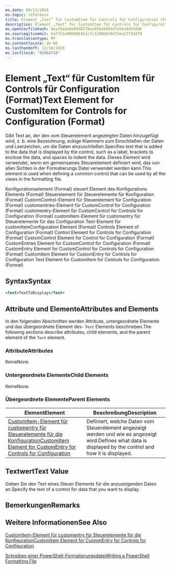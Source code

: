 ```yaml
---
ms.date: 09/13/2016
ms.topic: reference
title: Element „Text“ für CustomItem für Controls für Configuration (Format)
description: Element „Text“ für CustomItem für Controls für Configuration (Format)
ms.openlocfilehash: 9ea70ade8e86d8278ee95bd4d93dfa5ba9d8160b
ms.sourcegitcommit: ba7315a496986451cfc1296b659d73ea2373d3f0
ms.translationtype: MT
ms.contentlocale: de-DE
ms.lasthandoff: 12/10/2020
ms.locfileid: "92664710"
---
```

# <a name="text-element-for-customitem-for-controls-for-configuration-format"></a><span data-ttu-id="b61c3-103">Element „Text“ für CustomItem für Controls für Configuration (Format)</span><span class="sxs-lookup"><span data-stu-id="b61c3-103">Text Element for CustomItem for Controls for Configuration (Format)</span></span>

<span data-ttu-id="b61c3-104">Gibt Text an, der den vom Steuerelement angezeigten Daten hinzugefügt wird, z. b. eine Bezeichnung, eckige Klammern zum Einschließen der Daten und Leerzeichen, um die Daten einzuschließen.</span><span class="sxs-lookup"><span data-stu-id="b61c3-104">Specifies text that is added to the data that is displayed by the control, such as a label, brackets to enclose the data, and spaces to indent the data.</span></span> <span data-ttu-id="b61c3-105">Dieses Element wird verwendet, wenn ein gemeinsames Steuerelement definiert wird, das von allen Sichten in der Formatierungs Datei verwendet werden kann.</span><span class="sxs-lookup"><span data-stu-id="b61c3-105">This element is used when defining a common control that can be used by all the views in the formatting file.</span></span>

<span data-ttu-id="b61c3-106">Konfigurationselement (Format) steuert Element des Konfigurations Elements (Format) Steuerelement für Steuerelemente für Konfiguration (Format) CustomControl-Element für Steuerelement für Configuration (Format) customentries-Element für CustomControl for Configuration (Format) customentry-Element für CustomControl for Controls for Configuration (Format) customItem-Element für customentry für Steuerelemente für das Configuration Text-Element für customItem</span><span class="sxs-lookup"><span data-stu-id="b61c3-106">Configuration Element (Format) Controls Element of Configuration (Format) Control Element for Controls for Configuration (Format) CustomControl Element for Control for Configuration (Format) CustomEntries Element for CustomControl for Configuration (Format) CustomEntry Element for CustomControl for Controls for Configuration (Format) CustomItem Element for CustomEntry for Controls for Configuration Text Element for CustomItem for Controls for Configuration (Format)</span></span>

## <a name="syntax"></a><span data-ttu-id="b61c3-107">Syntax</span><span class="sxs-lookup"><span data-stu-id="b61c3-107">Syntax</span></span>

```xml
<Text>TextToDisplay</Text>
```

## <a name="attributes-and-elements"></a><span data-ttu-id="b61c3-108">Attribute und Elemente</span><span class="sxs-lookup"><span data-stu-id="b61c3-108">Attributes and Elements</span></span>

<span data-ttu-id="b61c3-109">In den folgenden Abschnitten werden Attribute, untergeordnete Elemente und das übergeordnete Element des- `Text` Elements beschrieben.</span><span class="sxs-lookup"><span data-stu-id="b61c3-109">The following sections describe attributes, child elements, and the parent element of the `Text` element.</span></span>

### <a name="attributes"></a><span data-ttu-id="b61c3-110">Attribute</span><span class="sxs-lookup"><span data-stu-id="b61c3-110">Attributes</span></span>

<span data-ttu-id="b61c3-111">Keine</span><span class="sxs-lookup"><span data-stu-id="b61c3-111">None.</span></span>

### <a name="child-elements"></a><span data-ttu-id="b61c3-112">Untergeordnete Elemente</span><span class="sxs-lookup"><span data-stu-id="b61c3-112">Child Elements</span></span>

<span data-ttu-id="b61c3-113">Keine</span><span class="sxs-lookup"><span data-stu-id="b61c3-113">None.</span></span>

### <a name="parent-elements"></a><span data-ttu-id="b61c3-114">Übergeordnete Elemente</span><span class="sxs-lookup"><span data-stu-id="b61c3-114">Parent Elements</span></span>

|<span data-ttu-id="b61c3-115">Element</span><span class="sxs-lookup"><span data-stu-id="b61c3-115">Element</span></span>|<span data-ttu-id="b61c3-116">Beschreibung</span><span class="sxs-lookup"><span data-stu-id="b61c3-116">Description</span></span>|
|-------------|-----------------|
|[<span data-ttu-id="b61c3-117">CustomItem-Element für customentry für Steuerelemente für die Konfiguration</span><span class="sxs-lookup"><span data-stu-id="b61c3-117">CustomItem Element for CustomEntry for Controls for Configuration</span></span>](./customitem-element-for-customentry-for-controls-for-configuration-format.md)|<span data-ttu-id="b61c3-118">Definiert, welche Daten vom Steuerelement angezeigt werden und wie es angezeigt wird.</span><span class="sxs-lookup"><span data-stu-id="b61c3-118">Defines what data is displayed by the control and how it is displayed.</span></span>|

## <a name="text-value"></a><span data-ttu-id="b61c3-119">Textwert</span><span class="sxs-lookup"><span data-stu-id="b61c3-119">Text Value</span></span>

<span data-ttu-id="b61c3-120">Geben Sie den Text eines Steuer Elements für die anzuzeigenden Daten an.</span><span class="sxs-lookup"><span data-stu-id="b61c3-120">Specify the text of a control for data that you want to display.</span></span>

## <a name="remarks"></a><span data-ttu-id="b61c3-121">Bemerkungen</span><span class="sxs-lookup"><span data-stu-id="b61c3-121">Remarks</span></span>

## <a name="see-also"></a><span data-ttu-id="b61c3-122">Weitere Informationen</span><span class="sxs-lookup"><span data-stu-id="b61c3-122">See Also</span></span>

[<span data-ttu-id="b61c3-123">CustomItem-Element für customentry für Steuerelemente für die Konfiguration</span><span class="sxs-lookup"><span data-stu-id="b61c3-123">CustomItem Element for CustomEntry for Controls for Configuration</span></span>](./customitem-element-for-customentry-for-controls-for-configuration-format.md)

[<span data-ttu-id="b61c3-124">Schreiben einer PowerShell-Formatierungsdatei</span><span class="sxs-lookup"><span data-stu-id="b61c3-124">Writing a PowerShell Formatting File</span></span>](./writing-a-powershell-formatting-file.md)
